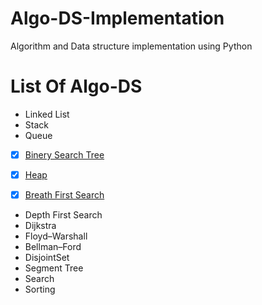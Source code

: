 # Algo-DS-Implementation
Algorithm and Data structure implementation using Python

# List Of Algo-DS
-  Linked List
-  Stack
-  Queue
- [x] [Binery Search Tree](https://github.com/s1s1ty/Python-Algo-DS-Implementation/blob/master/Tree/BSTree.py)
- [x] [Heap](https://github.com/s1s1ty/Python-Algo-DS-Implementation/blob/master/Heap/Heap.py)

- [x] [Breath First Search](https://github.com/s1s1ty/Python-Algo-DS-Implementation/blob/master/BFS/BFS.py)
- Depth First Search
- Dijkstra
- Floyd–Warshall
- Bellman–Ford
- DisjointSet
- Segment Tree
- Search
- Sorting